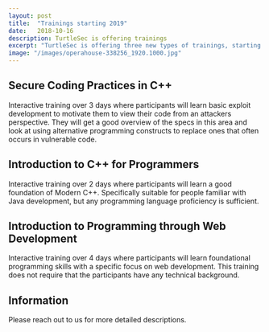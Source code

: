 ```yaml
---
layout: post
title:  "Trainings starting 2019"
date:   2018-10-16
description: TurtleSec is offering trainings
excerpt: "TurtleSec is offering three new types of trainings, starting winter/spring 2019"
image: "/images/operahouse-338256_1920.1000.jpg"
---
```


## Secure Coding Practices in C++

Interactive training over 3 days where participants will learn basic exploit development to motivate them to view their code from an attackers perspective. They will get a good overview of the specs in this area and look at using alternative programming constructs to replace ones that often occurs in vulnerable code.

## Introduction to C++ for Programmers

Interactive training over 2 days where participants will learn a good foundation of Modern C++. Specifically suitable for people familiar with Java development, but any programming language proficiency is sufficient.

## Introduction to Programming through Web Development

Interactive training over 4 days where participants will learn foundational programming skills with a specific focus on web development. This training does not require that the participants have any technical background.

## Information

Please reach out to us for more detailed descriptions.